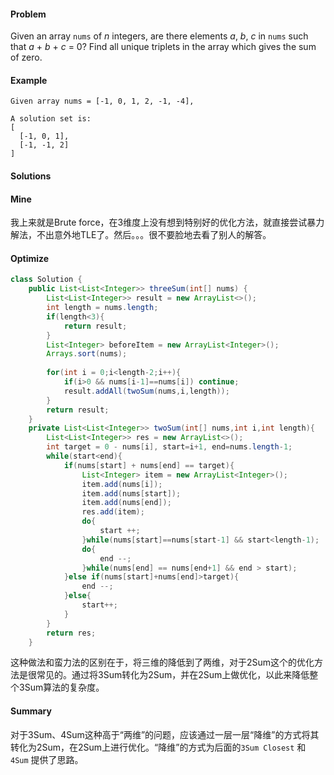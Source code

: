 #### Problem

Given an array `nums` of *n* integers, are there elements *a*, *b*, *c* in `nums` such that *a* + *b* + *c* = 0? Find all unique triplets in the array which gives the sum of zero.

#### Example

```
Given array nums = [-1, 0, 1, 2, -1, -4],

A solution set is:
[
  [-1, 0, 1],
  [-1, -1, 2]
]
```



#### Solutions

#### Mine

我上来就是Brute force，在3维度上没有想到特别好的优化方法，就直接尝试暴力解法，不出意外地TLE了。然后。。。很不要脸地去看了别人的解答。

#### Optimize

```java
class Solution {
    public List<List<Integer>> threeSum(int[] nums) {
        List<List<Integer>> result = new ArrayList<>();
        int length = nums.length;
        if(length<3){
            return result;
        }
        List<Integer> beforeItem = new ArrayList<Integer>();
        Arrays.sort(nums);
        
        for(int i = 0;i<length-2;i++){
            if(i>0 && nums[i-1]==nums[i]) continue;
            result.addAll(twoSum(nums,i,length));
        }
        return result;
    }
    private List<List<Integer>> twoSum(int[] nums,int i,int length){
        List<List<Integer>> res = new ArrayList<>();
        int target = 0 - nums[i], start=i+1, end=nums.length-1;
        while(start<end){
            if(nums[start] + nums[end] == target){
                List<Integer> item = new ArrayList<Integer>();
                item.add(nums[i]);
                item.add(nums[start]);
                item.add(nums[end]);
                res.add(item);
                do{
                    start ++;
                }while(nums[start]==nums[start-1] && start<length-1);
                do{
                    end --;
                }while(nums[end] == nums[end+1] && end > start);
            }else if(nums[start]+nums[end]>target){
                end --;
            }else{
                start++;
            }
        }
        return res;
    }
```

这种做法和蛮力法的区别在于，将三维的降低到了两维，对于2Sum这个的优化方法是很常见的。通过将3Sum转化为2Sum，并在2Sum上做优化，以此来降低整个3Sum算法的复杂度。



#### Summary

对于3Sum、4Sum这种高于“两维”的问题，应该通过一层一层“降维”的方式将其转化为2Sum，在2Sum上进行优化。“降维”的方式为后面的`3Sum Closest`  和  `4Sum`  提供了思路。



